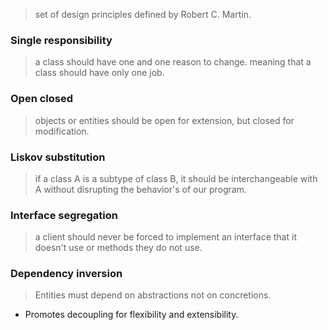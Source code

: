 >set of design principles defined by Robert C. Martin.
### Single responsibility
> a class should have one and one reason to change. meaning that a class should have only one job.
### Open closed
>objects or entities should be open for extension, but closed for modification.
### Liskov substitution
>if a class A is a subtype of class B, it should be interchangeable with A without disrupting the behavior's of our program.
### Interface segregation
>a client should never be forced to implement an interface that it doesn't use or methods they do not use.
### Dependency inversion
>Entities must depend on abstractions not on concretions.

- Promotes decoupling for flexibility and extensibility.